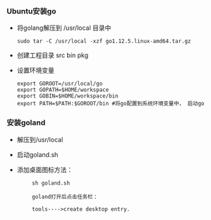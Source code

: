 ### Ubuntu安装go

- 将golang解压到 /usr/local 目录中

  ```shell
  sudo tar -C /usr/local -xzf go1.12.5.linux-amd64.tar.gz 
  ```

- 创建工程目录 src bin pkg

- 设置环境变量

  ```shell
  export GOROOT=/usr/local/go
  export GOPATH=$HOME/workspace
  export GOBIN=$HOME/workspace/bin
  export PATH=$PATH:$GOROOT/bin #将go配置到系统环境变量中， 启动go
  ```

  

### 安装goland

- 解压到/usr/local

- 启动goland.sh

- 添加桌面图标方法：

```shell
        sh goland.sh

        goland打开后点击任务栏：

        tools---->create desktop entry.
```


